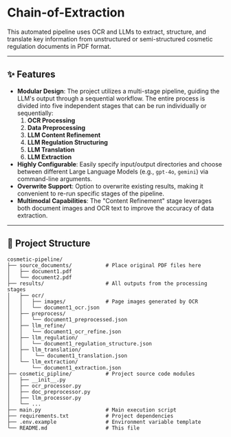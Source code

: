 # Chain-of-Extraction
This automated pipeline uses OCR and LLMs to extract, structure, and translate key information from unstructured or semi-structured cosmetic regulation documents in PDF format.

---

## ✨ Features

- **Modular Design**: The project utilizes a multi-stage pipeline, guiding the LLM's output through a sequential workflow. The entire process is divided into five independent stages that can be run individually or sequentially:
  1.  **OCR Processing**
  2.  **Data Preprocessing**
  3.  **LLM Content Refinement**
  4.  **LLM Regulation Structuring**
  5.  **LLM Translation**
  6.  **LLM Extraction**
- **Highly Configurable**: Easily specify input/output directories and choose between different Large Language Models (e.g., `gpt-4o`, `gemini`) via command-line arguments.
- **Overwrite Support**: Option to overwrite existing results, making it convenient to re-run specific stages of the pipeline.
- **Multimodal Capabilities**: The "Content Refinement" stage leverages both document images and OCR text to improve the accuracy of data extraction.

---

## 📁 Project Structure

```
cosmetic-pipeline/
├── source_documents/           # Place original PDF files here
│   ├── document1.pdf
│   └── document2.pdf
├── results/                    # All outputs from the processing stages
│   ├── ocr/
│   │   ├── images/             # Page images generated by OCR
│   │   └── document1_ocr.json
│   ├── preprocess/
│   │   └── document1_preprocessed.json
│   ├── llm_refine/
│   │   └── document1_ocr_refine.json
│   ├── llm_regulation/
│   │   └── document1_regulation_structure.json
│   ├── llm_translation/
│   │    └── document1_translation.json
│   └── llm_extraction/
│       └── document1_extraction.json
├── cosmetic_pipline/           # Project source code modules
│   ├── __init__.py
│   ├── ocr_processor.py
│   ├── doc_preprocessor.py
│   ├── llm_processor.py
│   └── ...
├── main.py                     # Main execution script
├── requirements.txt            # Project dependencies
├── .env.example                # Environment variable template
└── README.md                   # This file
```

